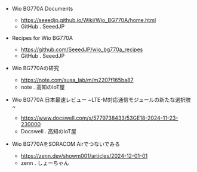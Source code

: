 * Wio BG770A Documents
  * https://seeedjp.github.io/Wiki/Wio_BG770A/home.html
  * GitHub . SeeedJP

* Recipes for Wio BG770A
  * https://github.com/SeeedJP/wio_bg770a_recipes
  * GitHub . SeeedJP

* Wio BG770Aの研究
  * https://note.com/susa_lab/m/m2207f165ba87
  * note . 高知のIoT屋

* Wio BG770A 日本最速レビュー ~LTE-M対応通信モジュールの新たな選択肢~
  * https://www.docswell.com/s/5779738433/53GE18-2024-11-23-230000
  * Docswell . 高知のIoT屋

* Wio BG770AをSORACOM Airでつないでみる
  * https://zenn.dev/showm001/articles/2024-12-01-01
  * zenn . しょーちゃん
